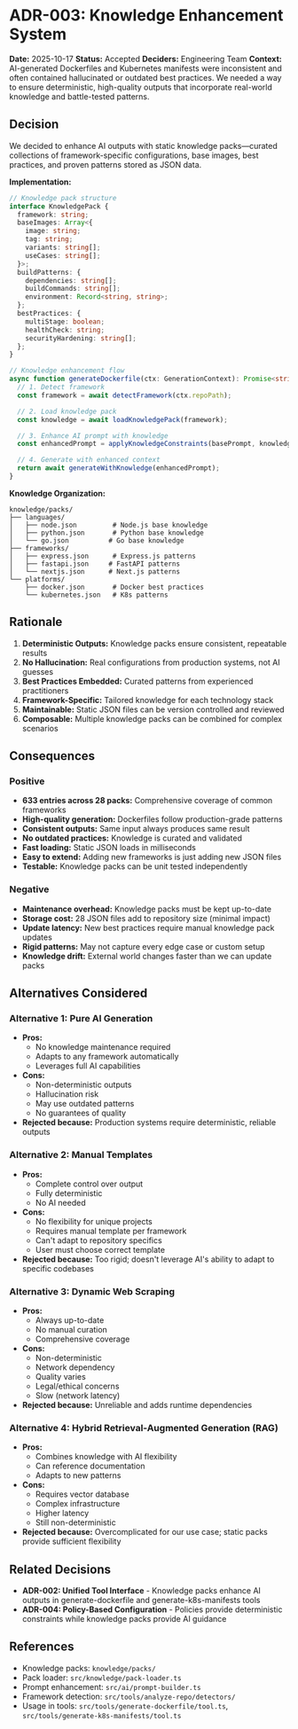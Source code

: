# ADR-003: Knowledge Enhancement System

**Date:** 2025-10-17
**Status:** Accepted
**Deciders:** Engineering Team
**Context:** AI-generated Dockerfiles and Kubernetes manifests were inconsistent and often contained hallucinated or outdated best practices. We needed a way to ensure deterministic, high-quality outputs that incorporate real-world knowledge and battle-tested patterns.

## Decision

We decided to enhance AI outputs with static knowledge packs—curated collections of framework-specific configurations, base images, best practices, and proven patterns stored as JSON data.

**Implementation:**

```typescript
// Knowledge pack structure
interface KnowledgePack {
  framework: string;
  baseImages: Array<{
    image: string;
    tag: string;
    variants: string[];
    useCases: string[];
  }>;
  buildPatterns: {
    dependencies: string[];
    buildCommands: string[];
    environment: Record<string, string>;
  };
  bestPractices: {
    multiStage: boolean;
    healthCheck: string;
    securityHardening: string[];
  };
}

// Knowledge enhancement flow
async function generateDockerfile(ctx: GenerationContext): Promise<string> {
  // 1. Detect framework
  const framework = await detectFramework(ctx.repoPath);

  // 2. Load knowledge pack
  const knowledge = await loadKnowledgePack(framework);

  // 3. Enhance AI prompt with knowledge
  const enhancedPrompt = applyKnowledgeConstraints(basePrompt, knowledge);

  // 4. Generate with enhanced context
  return await generateWithKnowledge(enhancedPrompt);
}
```

**Knowledge Organization:**

```
knowledge/packs/
├── languages/
│   ├── node.json         # Node.js base knowledge
│   ├── python.json       # Python base knowledge
│   └── go.json          # Go base knowledge
├── frameworks/
│   ├── express.json      # Express.js patterns
│   ├── fastapi.json     # FastAPI patterns
│   └── nextjs.json      # Next.js patterns
└── platforms/
    ├── docker.json       # Docker best practices
    └── kubernetes.json   # K8s patterns
```

## Rationale

1. **Deterministic Outputs:** Knowledge packs ensure consistent, repeatable results
2. **No Hallucination:** Real configurations from production systems, not AI guesses
3. **Best Practices Embedded:** Curated patterns from experienced practitioners
4. **Framework-Specific:** Tailored knowledge for each technology stack
5. **Maintainable:** Static JSON files can be version controlled and reviewed
6. **Composable:** Multiple knowledge packs can be combined for complex scenarios

## Consequences

### Positive

- **633 entries across 28 packs:** Comprehensive coverage of common frameworks
- **High-quality generation:** Dockerfiles follow production-grade patterns
- **Consistent outputs:** Same input always produces same result
- **No outdated practices:** Knowledge is curated and validated
- **Fast loading:** Static JSON loads in milliseconds
- **Easy to extend:** Adding new frameworks is just adding new JSON files
- **Testable:** Knowledge packs can be unit tested independently

### Negative

- **Maintenance overhead:** Knowledge packs must be kept up-to-date
- **Storage cost:** 28 JSON files add to repository size (minimal impact)
- **Update latency:** New best practices require manual knowledge pack updates
- **Rigid patterns:** May not capture every edge case or custom setup
- **Knowledge drift:** External world changes faster than we can update packs

## Alternatives Considered

### Alternative 1: Pure AI Generation

- **Pros:**
  - No knowledge maintenance required
  - Adapts to any framework automatically
  - Leverages full AI capabilities
- **Cons:**
  - Non-deterministic outputs
  - Hallucination risk
  - May use outdated patterns
  - No guarantees of quality
- **Rejected because:** Production systems require deterministic, reliable outputs

### Alternative 2: Manual Templates

- **Pros:**
  - Complete control over output
  - Fully deterministic
  - No AI needed
- **Cons:**
  - No flexibility for unique projects
  - Requires manual template per framework
  - Can't adapt to repository specifics
  - User must choose correct template
- **Rejected because:** Too rigid; doesn't leverage AI's ability to adapt to specific codebases

### Alternative 3: Dynamic Web Scraping

- **Pros:**
  - Always up-to-date
  - No manual curation
  - Comprehensive coverage
- **Cons:**
  - Non-deterministic
  - Network dependency
  - Quality varies
  - Legal/ethical concerns
  - Slow (network latency)
- **Rejected because:** Unreliable and adds runtime dependencies

### Alternative 4: Hybrid Retrieval-Augmented Generation (RAG)

- **Pros:**
  - Combines knowledge with AI flexibility
  - Can reference documentation
  - Adapts to new patterns
- **Cons:**
  - Requires vector database
  - Complex infrastructure
  - Higher latency
  - Still non-deterministic
- **Rejected because:** Overcomplicated for our use case; static packs provide sufficient flexibility

## Related Decisions

- **ADR-002: Unified Tool Interface** - Knowledge packs enhance AI outputs in generate-dockerfile and generate-k8s-manifests tools
- **ADR-004: Policy-Based Configuration** - Policies provide deterministic constraints while knowledge packs provide AI guidance

## References

- Knowledge packs: `knowledge/packs/`
- Pack loader: `src/knowledge/pack-loader.ts`
- Prompt enhancement: `src/ai/prompt-builder.ts`
- Framework detection: `src/tools/analyze-repo/detectors/`
- Usage in tools: `src/tools/generate-dockerfile/tool.ts`, `src/tools/generate-k8s-manifests/tool.ts`
